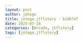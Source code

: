 ```yaml
---
layout: post
author: jotego
title: jotego.jtflstory - b1d67ef
date: 2025-07-18
categories: [Arcade, jtflstory]
tags: [jotego.jtflstory]
---
```


